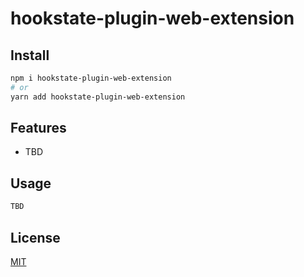 # hookstate-plugin-web-extension

## Install
```bash
npm i hookstate-plugin-web-extension
# or
yarn add hookstate-plugin-web-extension
```

## Features
- TBD

## Usage

```ts
TBD
```

## License
[MIT](http://mit-license.org)
